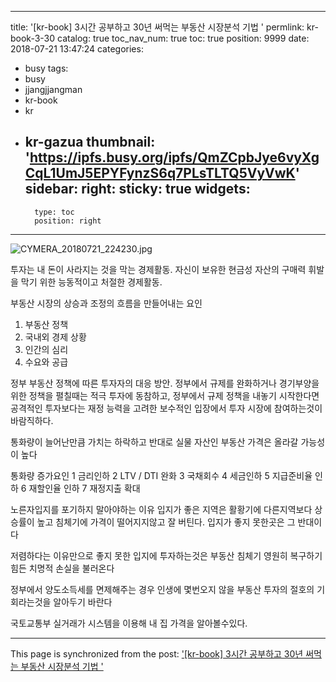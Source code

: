 
---
title: '[kr-book] 3시간 공부하고 30년 써먹는 부동산 시장분석 기법 '
permlink: kr-book-3-30
catalog: true
toc_nav_num: true
toc: true
position: 9999
date: 2018-07-21 13:47:24
categories:
- busy
tags:
- busy
- jjangjjangman
- kr-book
- kr
- kr-gazua
thumbnail: 'https://ipfs.busy.org/ipfs/QmZCpbJye6vyXgCqL1UmJ5EPYFynzS6q7PLsTLTQ5VyVwK'
sidebar:
    right:
        sticky: true
widgets:
    -
        type: toc
        position: right
---


![CYMERA_20180721_224230.jpg](https://ipfs.busy.org/ipfs/QmZCpbJye6vyXgCqL1UmJ5EPYFynzS6q7PLsTLTQ5VyVwK)

투자는 내 돈이 사라지는 것을 막는 경제활동.
자신이 보유한 현금성 자산의 구매력 휘발을 막기 위한 능동적이고 처절한 경제활동.

부동산 시장의 상승과 조정의 흐름을 만들어내는 요인
1) 부동산 정책
2) 국내외 경제 상황
3) 인간의 심리
4) 수요와 공급

정부 부동산 정책에 따른 투자자의 대응 방안.
정부에서 규제를 완화하거나 경기부양을 위한 정책을 펼칠때는 적극 투자에 동참하고,
정부에서 규제 정책을 내놓기 시작한다면 공격적인 투자보다는
재정 능력을 고려한 보수적인 입장에서 투자 시장에 참여하는것이 바람직하다.

통화량이 늘어난만큼 가치는 하락하고
반대로 실물 자산인 부동산 가격은 
올라갈 가능성이 높다

통화량 증가요인
1 금리인하
2 LTV / DTI 완화
3 국채회수
4 세금인하
5 지급준비율 인하
6 재할인율 인하
7 재정지출  확대

노른자입지를 포기하지 말아야하는 이유
입지가 좋은 지역은 활황기에 
다른지역보다 상승률이 높고
침체기에 가격이 떨어지지않고 잘 버틴다.
입지가 좋지 못한곳은 그 반대이다

저렴하다는 이유만으로 좋지 못한 입지에
투자하는것은 부동산 침체기 영원히 
복구하기 힘든 치명적 손실을 불러온다

정부에서 양도소득세를 면제해주는 경우 
인생에 몇번오지 않을 부동산 투자의
절호의 기회라는것을 알아두기 바란다

국토교통부 실거래가 시스템을 이용해 
내 집 가격을 알아볼수있다.

- - -

This page is synchronized from the post: ['[kr-book] 3시간 공부하고 30년 써먹는 부동산 시장분석 기법 '](https://steemit.com/@lucky2015/kr-book-3-30)

